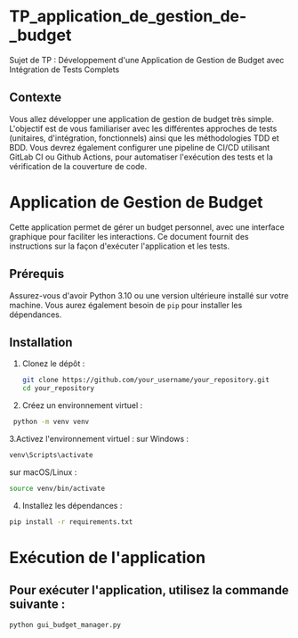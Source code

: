 # TP_application_de_gestion_de-_budget
Sujet de TP : Développement d'une Application de Gestion de  Budget avec Intégration de Tests Complets


## Contexte
Vous allez développer une application de gestion de budget très simple. 
L'objectif est de vous familiariser avec les différentes approches de tests 
(unitaires, d'intégration, fonctionnels) ainsi que les méthodologies TDD et BDD. 
Vous devrez également configurer une pipeline de CI/CD utilisant GitLab CI ou 
Github Actions,  pour automatiser l'exécution des tests et la vérification de la 
couverture de code.


# Application de Gestion de Budget

Cette application permet de gérer un budget personnel, avec une interface graphique pour faciliter les interactions. Ce document fournit des instructions sur la façon d'exécuter l'application et les tests.

## Prérequis

Assurez-vous d'avoir Python 3.10 ou une version ultérieure installé sur votre machine. Vous aurez également besoin de `pip` pour installer les dépendances.

## Installation

1. Clonez le dépôt :
   ```bash
   git clone https://github.com/your_username/your_repository.git
   cd your_repository
   ```


2. Créez un environnement virtuel :
  ```bash
   python -m venv venv
```
3.Activez l'environnement virtuel :
sur Windows :
  ```bash
  venv\Scripts\activate
```
sur macOS/Linux :
  ```bash
  source venv/bin/activate
```
4. Installez les dépendances :

  ```bash
  pip install -r requirements.txt
```

# Exécution de l'application
## Pour exécuter l'application, utilisez la commande suivante :

  ```bash
  python gui_budget_manager.py
```

